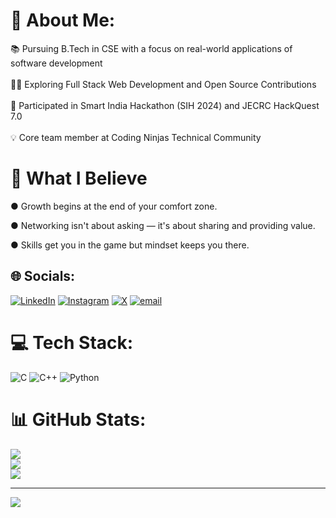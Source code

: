 # 💫 About Me:
📚 Pursuing B.Tech in CSE with a focus on real-world applications of software development<br><br>👨‍💻 Exploring Full Stack Web Development and Open Source Contributions<br><br>🚀 Participated in Smart India Hackathon (SIH 2024) and JECRC HackQuest 7.0<br><br>💡 Core team member at Coding Ninjas Technical Community<br>

# 🌟 What I Believe

●   Growth begins at the end of your comfort zone.

●   Networking isn't about asking — it's about sharing and providing value.

●   Skills get you in the game but mindset keeps you there.

## 🌐 Socials:
[![LinkedIn](https://img.shields.io/badge/LinkedIn-%230077B5.svg?logo=linkedin&logoColor=white)](https://linkedin.com/in/Kshitij1920) [![Instagram](https://img.shields.io/badge/Instagram-%23E4405F.svg?logo=Instagram&logoColor=white)](https://instagram.com/Ksh.itijj_) [![X](https://img.shields.io/badge/X-black.svg?logo=X&logoColor=white)](https://x.com/Kshitij1920) [![email](https://img.shields.io/badge/Email-D14836?logo=gmail&logoColor=white)](mailto:kshitijsharma1920@gmail.com) 

# 💻 Tech Stack:
![C](https://img.shields.io/badge/c-%2300599C.svg?style=for-the-badge&logo=c&logoColor=white) ![C++](https://img.shields.io/badge/c++-%2300599C.svg?style=for-the-badge&logo=c%2B%2B&logoColor=white) ![Python](https://img.shields.io/badge/python-3670A0?style=for-the-badge&logo=python&logoColor=ffdd54)
# 📊 GitHub Stats:
![](https://github-readme-stats.vercel.app/api?username=Kshitijsharma19&theme=gruvbox&hide_border=false&include_all_commits=false&count_private=false)<br/>
![](https://nirzak-streak-stats.vercel.app/?user=Kshitijsharma19&theme=gruvbox&hide_border=false)<br/>
![](https://github-readme-stats.vercel.app/api/top-langs/?username=Kshitijsharma19&theme=gruvbox&hide_border=false&include_all_commits=false&count_private=false&layout=compact)

---
[![](https://visitcount.itsvg.in/api?id=Kshitijsharma19&icon=0&color=0)](https://visitcount.itsvg.in)

<!-- Proudly created with GPRM ( https://gprm.itsvg.in ) -->
